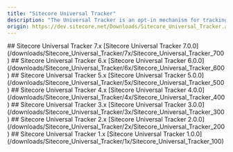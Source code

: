 ```yaml
---
title: "Sitecore Universal Tracker"
description: "The Universal Tracker is an opt-in mechanism for tracking interactions and events from headless clients."
origin: https://dev.sitecore.net/Downloads/Sitecore_Universal_Tracker.aspx
---
```


<Card variant='outlineRaised' px={0} mb={8}>
<CardHeader>
## Sitecore Universal Tracker 7.x
</CardHeader>
<CardBody>
[Sitecore Universal Tracker 7.0.0](/downloads/Sitecore_Universal_Tracker/7x/Sitecore_Universal_Tracker_700)
</CardBody>          
</Card>
<Card variant='outlineRaised' px={0} mb={8}>
<CardHeader>
## Sitecore Universal Tracker 6.x
</CardHeader>
<CardBody>
[Sitecore Universal Tracker 6.0.0](/downloads/Sitecore_Universal_Tracker/6x/Sitecore_Universal_Tracker_600)
</CardBody>          
</Card>
<Card variant='outlineRaised' px={0} mb={8}>
<CardHeader>
## Sitecore Universal Tracker 5.x
</CardHeader>
<CardBody>
[Sitecore Universal Tracker 5.0.0](/downloads/Sitecore_Universal_Tracker/5x/Sitecore_Universal_Tracker_500)
</CardBody>          
</Card>
<Card variant='outlineRaised' px={0} mb={8}>
<CardHeader>
## Sitecore Universal Tracker 4.x
</CardHeader>
<CardBody>
[Sitecore Universal Tracker 4.0.0](/downloads/Sitecore_Universal_Tracker/4x/Sitecore_Universal_Tracker_400)
</CardBody>          
</Card>
<Card variant='outlineRaised' px={0} mb={8}>
<CardHeader>
## Sitecore Universal Tracker 3.x
</CardHeader>
<CardBody>
[Sitecore Universal Tracker 3.0.0](/downloads/Sitecore_Universal_Tracker/3x/Sitecore_Universal_Tracker_300)
</CardBody>          
</Card>
<Card variant='outlineRaised' px={0} mb={8}>
<CardHeader>
## Sitecore Universal Tracker 2.x
</CardHeader>
<CardBody>
[Sitecore Universal Tracker 2.0.0](/downloads/Sitecore_Universal_Tracker/2x/Sitecore_Universal_Tracker_200)
</CardBody>          
</Card>
<Card variant='outlineRaised' px={0} mb={8}>
<CardHeader>
## Sitecore Universal Tracker 1.x
</CardHeader>
<CardBody>
[Sitecore Universal Tracker 1.0.0](/downloads/Sitecore_Universal_Tracker/1x/Sitecore_Universal_Tracker_100)
</CardBody>          
</Card>